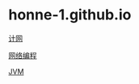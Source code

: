 # honne-1.github.io

[计网](computer_network/network.md)

[网络编程](network_programming/network_programming.md)

[JVM](JVM/JVM.md)

